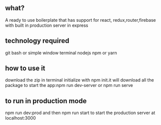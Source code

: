 ## what?
A ready to use boilerplate that has support for react, redux,router,firebase with built in production server in express

## technology required
git bash or simple window terminal
nodejs
npm or yarn

## how to use it
download the zip
in terminal initialize with npm init.it will download all the package
to start the app:npm run dev-server or npm run serve

## to run in production mode
npm run dev:prod and then npm run start to start the production server at localhost:3000